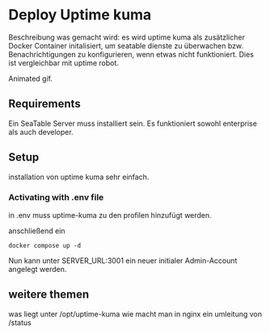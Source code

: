 # Deploy Uptime kuma

Beschreibung was gemacht wird: es wird uptime kuma als zusätzlicher Docker Container initalisiert, um seatable dienste zu überwachen bzw. Benachrichtigungen zu konfigurieren, wenn etwas nicht funktioniert. Dies ist vergleichbar mit uptime robot.

Animated gif.

## Requirements

Ein SeaTable Server muss installiert sein. Es funktioniert sowohl enterprise als auch developer.

## Setup

installation von uptime kuma sehr einfach.

### Activating with .env file

in .env muss uptime-kuma zu den profilen hinzufügt werden.

anschließend ein

```
docker compose up -d
```

Nun kann unter SERVER_URL:3001 ein neuer initialer Admin-Account angelegt werden.

## weitere themen

was liegt unter /opt/uptime-kuma
wie macht man in nginx ein umleitung von /status
